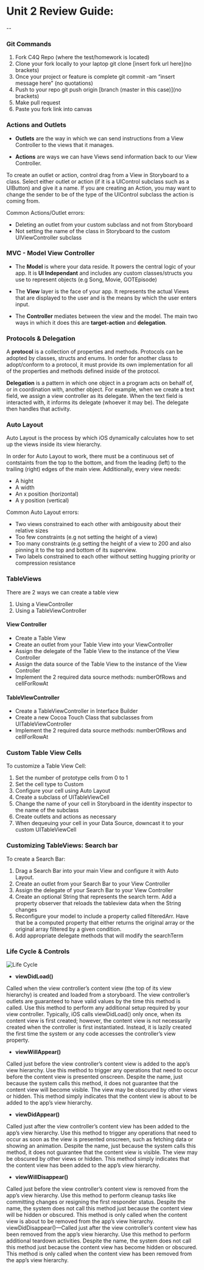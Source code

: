 # Unit 2 Review Guide: 
--

### Git Commands

1. Fork C4Q Repo (where the test/homework is located) 
2. Clone your fork locally to your laptop git clone [insert fork url here](no brackets)
3. Once your project or feature is complete git commit -am “insert message here” (no quotations)
4. Push to your repo git push origin [branch (master in this case)](no brackets)
5. Make pull request 
6. Paste you fork link into canvas


### Actions and Outlets

- **Outlets** are the way in which we can send instructions from a View Controller to the views that it manages.

- **Actions** are ways we can have Views send information back to our View Controller.

To create an outlet or action, control drag from a View in Storyboard to a class.  Select either outlet or action (if it is a UIControl subclass such as a UIButton) and give it a name.  If you are creating an Action, you may want to change the sender to be of the type of the UIControl subclass the action is coming from.


Common Actions/Outlet errors:

- Deleting an outlet from your custom subclass and not from Storyboard
- Not setting the name of the class in Storyboard to the custom UIViewController subclass


### MVC - Model View Controller

- The **Model** is where your data reside.  It powers the central logic of your app.  It is **UI Independant** and includes any custom classes/structs you use to represent objects (e.g Song, Movie, GOTEpisode)

- The **View** layer is the face of your app.  It represents the actual Views that are displayed to the user and is the means by which the user enters input.

- The **Controller** mediates between the view and the model.  The main two ways in which it does this are **target-action** and **delegation**.

### Protocols & Delegation

A **protocol** is a collection of properties and methods. Protocols can be adopted by classes, structs and enums. In order for another class to adopt/conform to a protocol, it must provide its own implementation for all of the properties and methods defined inside of the protocol.

**Delegation** is a pattern in which one object in a program acts on behalf of, or in coordination with, another object.  For example, when we create a text field, we assign a view controller as its delegate.  When the text field is interacted with, it informs its delegate (whoever it may be).  The delegate then handles that activity.


### Auto Layout 

Auto Layout is the process by which iOS dynamically calculates how to 
set up the views inside its view hierarchy.

In order for Auto Layout to work, there must be a continuous set of contstaints from the top to the bottom, and from the leading (left) to the trailing (right) edges of the main view.  Additionally, every view needs:

- A hight
- A width
- An x position (horizontal)
- A y position (vertical)

Common Auto Layout errors:

- Two views constrained to each other with ambigousity about their relative sizes
- Too few constraints (e.g not setting the height of a view)
- Too many constraints (e.g setting the height of a view to 200 and also pinning it to the top and bottom of its superview.
- Two labels constrained to each other without setting hugging priority or compression resistance

### TableViews

There are 2 ways we can create a table view

1. Using a ViewController
2. Using a TableViewController

#### View Controller

- Create a Table View
- Create an outlet from your Table View into your ViewController
- Assign the delegate of the Table View to the instance of the View Controller
- Assign the data source of the Table View to the instance of the View Controller
- Implement the 2 required data source methods: numberOfRows and cellForRowAt

#### TableVIewController

- Create a TableViewController in Interface Builder
- Create a new Cocoa Touch Class that subclasses from UITableViewController
- Implement the 2 required data source methods: numberOfRows and cellForRowAt



### Custom Table View Cells

To customize a Table View Cell:

1. Set the number of prototype cells from 0 to 1
2. Set the cell type to Custom
3. Configure your cell using Auto Layout
4. Create a subclass of UITableViewCell
5. Change the name of your cell in Storyboard in the identity inspector to the name of the subclass
6. Create outlets and actions as necessary
7. When dequeuing your cell in your Data Source, downcast it to your custom UITableViewCell

### Customizing TableViews: Search bar

To create a Search Bar:

1. Drag a Search Bar into your main View and configure it with Auto Layout.
2. Create an outlet from your Search Bar to your View Controller
3. Assign the delegate of your Search Bar to your View Controller
4. Create an optional String that represents the search term.  Add a property observer that reloads the tableview data when the String changes
5. Reconfigure your model to include a property called filteredArr.  Have that be a computed property that either returns the original array or the original array filtered by a given condition.
6. Add appropriate delegate methods that will modify the searchTerm

### Life Cycle & Controls 
	
![Life Cycle](https://camo.githubusercontent.com/99eb0236dc45072b16e5abb76b822b7d7b3962e1/68747470733a2f2f646576656c6f7065722e6170706c652e636f6d2f6c6962726172792f636f6e74656e742f7265666572656e63656c6962726172792f47657474696e67537461727465642f446576656c6f70694f534170707353776966742f4172742f575756435f76636c6966655f32782e706e67)

- **viewDidLoad()**

Called when the view controller’s content view (the top of its view hierarchy) is created and loaded from a storyboard. The view controller’s outlets are guaranteed to have valid values by the time this method is called. Use this method to perform any additional setup required by your view controller. Typically, iOS calls viewDidLoad() only once, when its content view is first created; however, the content view is not necessarily created when the controller is first instantiated. Instead, it is lazily created the first time the system or any code accesses the controller’s view property.

- **viewWillAppear()**

Called just before the view controller’s content view is added to the app’s view hierarchy. Use this method to trigger any operations that need to occur before the content view is presented onscreen. Despite the name, just because the system calls this method, it does not guarantee that the content view will become visible. The view may be obscured by other views or hidden. This method simply indicates that the content view is about to be added to the app’s view hierarchy.

- **viewDidAppear()**

Called just after the view controller’s content view has been added to the app’s view hierarchy. Use this method to trigger any operations that need to occur as soon as the view is presented onscreen, such as fetching data or showing an animation. Despite the name, just because the system calls this method, it does not guarantee that the content view is visible. The view may be obscured by other views or hidden. This method simply indicates that the content view has been added to the app’s view hierarchy.

- **viewWillDisappear()**

Called just before the view controller’s content view is removed from the app’s view hierarchy. Use this method to perform cleanup tasks like committing changes or resigning the first responder status. Despite the name, the system does not call this method just because the content view will be hidden or obscured. This method is only called when the content view is about to be removed from the app’s view hierarchy. viewDidDisappear()—Called just after the view controller’s content view has been removed from the app’s view hierarchy. Use this method to perform additional teardown activities. Despite the name, the system does not call this method just because the content view has become hidden or obscured. This method is only called when the content view has been removed from the app’s view hierarchy.


